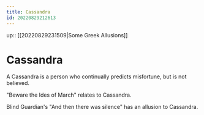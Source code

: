 ```yaml
---
title: Cassandra
id: 20220829212613
---
```

up:: [[20220829231509|Some Greek Allusions]]

# Cassandra
A Cassandra is a person who continually predicts misfortune, but is not believed. 

"Beware the Ides of March" relates to Cassandra.

Blind Guardian's "And then there was silence" has an allusion to Cassandra. 